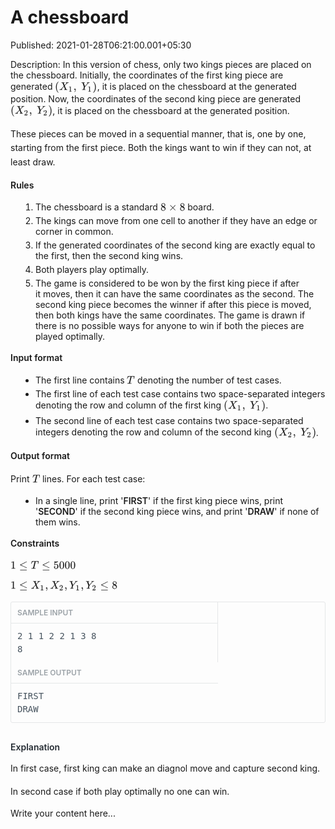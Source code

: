 # A chessboard

Published: 2021-01-28T06:21:00.001+05:30

Description: 
      In this version of chess, only two kings pieces&nbsp;are placed on the
      chessboard. Initially, the coordinates of the first king piece&nbsp;are generated<span
      class="Apple-converted-space">&nbsp;</span><span
      class="mathjax-latex"><span class="MathJax_Preview" style="color:
      inherit;"></span><span class="MathJax_SVG" data-mathml="&lt;math
      xmlns=&quot;http://www.w3.org/1998/Math/MathML&quot;&gt;&lt;mo
      stretchy=&quot;false&quot;&gt;(&lt;/mo&gt;&lt;msub&gt;&lt;mi&gt;X&lt;/mi&gt;&lt;mn&gt;1&lt;/mn&gt;&lt;/msub&gt;&lt;mo&gt;,&lt;/mo&gt;&lt;mtext&gt;&amp;#xA0;&lt;/mtext&gt;&lt;msub&gt;&lt;mi&gt;Y&lt;/mi&gt;&lt;mn&gt;1&lt;/mn&gt;&lt;/msub&gt;&lt;mo
      stretchy=&quot;false&quot;&gt;)&lt;/mo&gt;&lt;/math&gt;"
      id="MathJax-Element-1-Frame" role="presentation" style="border: 0px; direction: ltr; display:
      inline-block; float: none; font-size: 14px; line-height: normal; margin: 0px; max-height:
      none; max-width: none; min-height: 0px; min-width: 0px; overflow-wrap: normal; padding: 0px;
      position: relative; white-space: nowrap; word-spacing: normal;" tabindex="0"><svg
      aria-hidden="true" focusable="false" height="2.809ex" role="img" style="vertical-align:
      -0.805ex;" viewbox="0 -863.1 3792 1209.6" width="8.807ex"
      xmlns:xlink="http://www.w3.org/1999/xlink"><defs><path d="M94 250Q94 319 104
      381T127 488T164 576T202 643T244 695T277 729T302 750H315H319Q333 750 333 741Q333 738 316
      720T275 667T226 581T184 443T167 250T184 58T225 -81T274 -167T316 -220T333 -241Q333 -250 318
      -250H315H302L274 -226Q180 -141 137 -14T94 250Z" id="E1-MJMAIN-28"
      stroke-width="1"></path><path d="M42 0H40Q26 0 26 11Q26 15 29 27Q33 41 36 43T55
      46Q141 49 190 98Q200 108 306 224T411 342Q302 620 297 625Q288 636 234 637H206Q200 643 200
      645T202 664Q206 677 212 683H226Q260 681 347 681Q380 681 408 681T453 682T473 682Q490 682 490
      671Q490 670 488 658Q484 643 481 640T465 637Q434 634 411 620L488 426L541 485Q646 598 646
      610Q646 628 622 635Q617 635 609 637Q594 637 594 648Q594 650 596 664Q600 677 606 683H618Q619
      683 643 683T697 681T738 680Q828 680 837 683H845Q852 676 852 672Q850 647 840 637H824Q790 636
      763 628T722 611T698 593L687 584Q687 585 592 480L505 384Q505 383 536 304T601 142T638 56Q648 47
      699 46Q734 46 734 37Q734 35 732 23Q728 7 725 4T711 1Q708 1 678 1T589 2Q528 2 496 2T461 1Q444 1
      444 10Q444 11 446 25Q448 35 450 39T455 44T464 46T480 47T506 54Q523 62 523 64Q522 64 476
      181L429 299Q241 95 236 84Q232 76 232 72Q232 53 261 47Q262 47 267 47T273 46Q276 46 277 46T280
      45T283 42T284 35Q284 26 282 19Q279 6 276 4T261 1Q258 1 243 1T201 2T142 2Q64 2 42 0Z"
      id="E1-MJMATHI-58" stroke-width="1"></path><path d="M213 578L200 573Q186 568 160
      563T102 556H83V602H102Q149 604 189 617T245 641T273 663Q275 666 285 666Q294 666 302 660V361L303
      61Q310 54 315 52T339 48T401 46H427V0H416Q395 3 257 3Q121 3 100 0H88V46H114Q136 46 152 46T177
      47T193 50T201 52T207 57T213 61V578Z" id="E1-MJMAIN-31"
      stroke-width="1"></path><path d="M78 35T78 60T94 103T137 121Q165 121 187 96T210
      8Q210 -27 201 -60T180 -117T154 -158T130 -185T117 -194Q113 -194 104 -185T95 -172Q95 -168 106
      -156T131 -126T157 -76T173 -3V9L172 8Q170 7 167 6T161 3T152 1T140 0Q113 0 96 17Z"
      id="E1-MJMAIN-2C" stroke-width="1"></path><path d="M66 637Q54 637 49 637T39 638T32
      641T30 647T33 664T42 682Q44 683 56 683Q104 680 165 680Q288 680 306 683H316Q322 677 322 674T320
      656Q316 643 310 637H298Q242 637 242 624Q242 619 292 477T343 333L346 336Q350 340 358 349T379
      373T411 410T454 461Q546 568 561 587T577 618Q577 634 545 637Q528 637 528 647Q528 649 530
      661Q533 676 535 679T549 683Q551 683 578 682T657 680Q684 680 713 681T746 682Q763 682 763
      673Q763 669 760 657T755 643Q753 637 734 637Q662 632 617 587Q608 578 477 424L348 273L322
      169Q295 62 295 57Q295 46 363 46Q379 46 384 45T390 35Q390 33 388 23Q384 6 382 4T366 1Q361 1 324
      1T232 2Q170 2 138 2T102 1Q84 1 84 9Q84 14 87 24Q88 27 89 30T90 35T91 39T93 42T96 44T101 45T107
      45T116 46T129 46Q168 47 180 50T198 63Q201 68 227 171L252 274L129 623Q128 624 127 625T125
      627T122 629T118 631T113 633T105 634T96 635T83 636T66 637Z" id="E1-MJMATHI-59"
      stroke-width="1"></path><path d="M60 749L64 750Q69 750 74 750H86L114 726Q208 641
      251 514T294 250Q294 182 284 119T261 12T224 -76T186 -143T145 -194T113 -227T90 -246Q87 -249 86
      -250H74Q66 -250 63 -250T58 -247T55 -238Q56 -237 66 -225Q221 -64 221 250T66 725Q56 737 55
      738Q55 746 60 749Z" id="E1-MJMAIN-29" stroke-width="1"></path></defs><g
      fill="currentColor" stroke-width="0" stroke="currentColor" transform="matrix(1 0 0 -1 0
      0)"><use x="0" xlink:href="#E1-MJMAIN-28" y="0"></use><g
      transform="translate(389,0)"><use x="0" xlink:href="#E1-MJMATHI-58"
      y="0"></use><use transform="scale(0.707)" x="1171" xlink:href="#E1-MJMAIN-31"
      y="-213"></use></g><use x="1671" xlink:href="#E1-MJMAIN-2C"
      y="0"></use><g transform="translate(2367,0)"><use x="0"
      xlink:href="#E1-MJMATHI-59" y="0"></use><use transform="scale(0.707)" x="822"
      xlink:href="#E1-MJMAIN-31" y="-213"></use></g><use x="3402"
      xlink:href="#E1-MJMAIN-29" y="0"></use></g></svg><span
      class="MJX_Assistive_MathML" role="presentation" style="border: 0px !important; clip:
      rect(1px, 1px, 1px, 1px); display: block !important; height: 1px !important; left: 0px;
      overflow: hidden !important; padding: 1px 0px 0px !important; position: absolute !important;
      top: 0px; transition: none 0s ease 0s; user-select: none; width: 1px !important;"><math
      xmlns="http://www.w3.org/1998/Math/MathML"><mo
      stretchy="false">(</mo><msub><mi>X</mi><mn>1</mn></msub><mo>,</mo><mtext>&nbsp;</mtext><msub><mi>Y</mi><mn>1</mn></msub><mo
      stretchy="false">)</mo></math></span></span>, it is placed on the
      chessboard at the generated position. Now, the coordinates of the second king
      piece&nbsp;are generated<span
      class="Apple-converted-space">&nbsp;</span><span
      class="mathjax-latex"><span class="MathJax_Preview" style="color:
      inherit;"></span><span class="MathJax_SVG" data-mathml="&lt;math
      xmlns=&quot;http://www.w3.org/1998/Math/MathML&quot;&gt;&lt;mo
      stretchy=&quot;false&quot;&gt;(&lt;/mo&gt;&lt;msub&gt;&lt;mi&gt;X&lt;/mi&gt;&lt;mn&gt;2&lt;/mn&gt;&lt;/msub&gt;&lt;mo&gt;,&lt;/mo&gt;&lt;mtext&gt;&amp;#xA0;&lt;/mtext&gt;&lt;msub&gt;&lt;mi&gt;Y&lt;/mi&gt;&lt;mn&gt;2&lt;/mn&gt;&lt;/msub&gt;&lt;mo
      stretchy=&quot;false&quot;&gt;)&lt;/mo&gt;&lt;/math&gt;"
      id="MathJax-Element-2-Frame" role="presentation" style="border: 0px; direction: ltr; display:
      inline-block; float: none; font-size: 14px; line-height: normal; margin: 0px; max-height:
      none; max-width: none; min-height: 0px; min-width: 0px; overflow-wrap: normal; padding: 0px;
      position: relative; white-space: nowrap; word-spacing: normal;" tabindex="0"><svg
      aria-hidden="true" focusable="false" height="2.809ex" role="img" style="vertical-align:
      -0.805ex;" viewbox="0 -863.1 3792 1209.6" width="8.807ex"
      xmlns:xlink="http://www.w3.org/1999/xlink"><defs><path d="M94 250Q94 319 104
      381T127 488T164 576T202 643T244 695T277 729T302 750H315H319Q333 750 333 741Q333 738 316
      720T275 667T226 581T184 443T167 250T184 58T225 -81T274 -167T316 -220T333 -241Q333 -250 318
      -250H315H302L274 -226Q180 -141 137 -14T94 250Z" id="E2-MJMAIN-28"
      stroke-width="1"></path><path d="M42 0H40Q26 0 26 11Q26 15 29 27Q33 41 36 43T55
      46Q141 49 190 98Q200 108 306 224T411 342Q302 620 297 625Q288 636 234 637H206Q200 643 200
      645T202 664Q206 677 212 683H226Q260 681 347 681Q380 681 408 681T453 682T473 682Q490 682 490
      671Q490 670 488 658Q484 643 481 640T465 637Q434 634 411 620L488 426L541 485Q646 598 646
      610Q646 628 622 635Q617 635 609 637Q594 637 594 648Q594 650 596 664Q600 677 606 683H618Q619
      683 643 683T697 681T738 680Q828 680 837 683H845Q852 676 852 672Q850 647 840 637H824Q790 636
      763 628T722 611T698 593L687 584Q687 585 592 480L505 384Q505 383 536 304T601 142T638 56Q648 47
      699 46Q734 46 734 37Q734 35 732 23Q728 7 725 4T711 1Q708 1 678 1T589 2Q528 2 496 2T461 1Q444 1
      444 10Q444 11 446 25Q448 35 450 39T455 44T464 46T480 47T506 54Q523 62 523 64Q522 64 476
      181L429 299Q241 95 236 84Q232 76 232 72Q232 53 261 47Q262 47 267 47T273 46Q276 46 277 46T280
      45T283 42T284 35Q284 26 282 19Q279 6 276 4T261 1Q258 1 243 1T201 2T142 2Q64 2 42 0Z"
      id="E2-MJMATHI-58" stroke-width="1"></path><path d="M109 429Q82 429 66 447T50
      491Q50 562 103 614T235 666Q326 666 387 610T449 465Q449 422 429 383T381 315T301 241Q265 210 201
      149L142 93L218 92Q375 92 385 97Q392 99 409 186V189H449V186Q448 183 436 95T421 3V0H50V19V31Q50
      38 56 46T86 81Q115 113 136 137Q145 147 170 174T204 211T233 244T261 278T284 308T305 340T320
      369T333 401T340 431T343 464Q343 527 309 573T212 619Q179 619 154 602T119 569T109 550Q109 549
      114 549Q132 549 151 535T170 489Q170 464 154 447T109 429Z" id="E2-MJMAIN-32"
      stroke-width="1"></path><path d="M78 35T78 60T94 103T137 121Q165 121 187 96T210
      8Q210 -27 201 -60T180 -117T154 -158T130 -185T117 -194Q113 -194 104 -185T95 -172Q95 -168 106
      -156T131 -126T157 -76T173 -3V9L172 8Q170 7 167 6T161 3T152 1T140 0Q113 0 96 17Z"
      id="E2-MJMAIN-2C" stroke-width="1"></path><path d="M66 637Q54 637 49 637T39 638T32
      641T30 647T33 664T42 682Q44 683 56 683Q104 680 165 680Q288 680 306 683H316Q322 677 322 674T320
      656Q316 643 310 637H298Q242 637 242 624Q242 619 292 477T343 333L346 336Q350 340 358 349T379
      373T411 410T454 461Q546 568 561 587T577 618Q577 634 545 637Q528 637 528 647Q528 649 530
      661Q533 676 535 679T549 683Q551 683 578 682T657 680Q684 680 713 681T746 682Q763 682 763
      673Q763 669 760 657T755 643Q753 637 734 637Q662 632 617 587Q608 578 477 424L348 273L322
      169Q295 62 295 57Q295 46 363 46Q379 46 384 45T390 35Q390 33 388 23Q384 6 382 4T366 1Q361 1 324
      1T232 2Q170 2 138 2T102 1Q84 1 84 9Q84 14 87 24Q88 27 89 30T90 35T91 39T93 42T96 44T101 45T107
      45T116 46T129 46Q168 47 180 50T198 63Q201 68 227 171L252 274L129 623Q128 624 127 625T125
      627T122 629T118 631T113 633T105 634T96 635T83 636T66 637Z" id="E2-MJMATHI-59"
      stroke-width="1"></path><path d="M60 749L64 750Q69 750 74 750H86L114 726Q208 641
      251 514T294 250Q294 182 284 119T261 12T224 -76T186 -143T145 -194T113 -227T90 -246Q87 -249 86
      -250H74Q66 -250 63 -250T58 -247T55 -238Q56 -237 66 -225Q221 -64 221 250T66 725Q56 737 55
      738Q55 746 60 749Z" id="E2-MJMAIN-29" stroke-width="1"></path></defs><g
      fill="currentColor" stroke-width="0" stroke="currentColor" transform="matrix(1 0 0 -1 0
      0)"><use x="0" xlink:href="#E2-MJMAIN-28" y="0"></use><g
      transform="translate(389,0)"><use x="0" xlink:href="#E2-MJMATHI-58"
      y="0"></use><use transform="scale(0.707)" x="1171" xlink:href="#E2-MJMAIN-32"
      y="-213"></use></g><use x="1671" xlink:href="#E2-MJMAIN-2C"
      y="0"></use><g transform="translate(2367,0)"><use x="0"
      xlink:href="#E2-MJMATHI-59" y="0"></use><use transform="scale(0.707)" x="822"
      xlink:href="#E2-MJMAIN-32" y="-213"></use></g><use x="3402"
      xlink:href="#E2-MJMAIN-29" y="0"></use></g></svg><span
      class="MJX_Assistive_MathML" role="presentation" style="border: 0px !important; clip:
      rect(1px, 1px, 1px, 1px); display: block !important; height: 1px !important; left: 0px;
      overflow: hidden !important; padding: 1px 0px 0px !important; position: absolute !important;
      top: 0px; transition: none 0s ease 0s; user-select: none; width: 1px !important;"><math
      xmlns="http://www.w3.org/1998/Math/MathML"><mo
      stretchy="false">(</mo><msub><mi>X</mi><mn>2</mn></msub><mo>,</mo><mtext>&nbsp;</mtext><msub><mi>Y</mi><mn>2</mn></msub><mo
      stretchy="false">)</mo></math></span></span>, it is placed on the
      chessboard at the generated position.<p></p><p style="line-height: 1.6; margin:
      15px 0px;">These pieces can be&nbsp;moved in a sequential manner, that is, one by one,
      starting from the first piece. Both the kings want to win if they can not, at least
      draw.</p><p style="line-height: 1.6; margin: 15px 0px;"><span
      style="font-weight: 600;">Rules</span></p><ol style="padding-left:
      40px;"><li style="margin-bottom: 5px;">The chessboard is a standard<span
      class="Apple-converted-space">&nbsp;</span><span
      class="mathjax-latex"><span class="MathJax_Preview" style="color:
      inherit;"></span><span class="MathJax_SVG" data-mathml="&lt;math
      xmlns=&quot;http://www.w3.org/1998/Math/MathML&quot;&gt;&lt;mn&gt;8&lt;/mn&gt;&lt;mo&gt;&amp;#x00D7;&lt;/mo&gt;&lt;mn&gt;8&lt;/mn&gt;&lt;/math&gt;"
      id="MathJax-Element-3-Frame" role="presentation" style="border: 0px; direction: ltr; display:
      inline-block; float: none; font-size: 14px; line-height: normal; margin: 0px; max-height:
      none; max-width: none; min-height: 0px; min-width: 0px; overflow-wrap: normal; padding: 0px;
      position: relative; white-space: nowrap; word-spacing: normal;" tabindex="0"><svg
      aria-hidden="true" focusable="false" height="2.009ex" role="img" style="vertical-align:
      -0.271ex;" viewbox="0 -748.3 2223.9 865.1" width="5.165ex"
      xmlns:xlink="http://www.w3.org/1999/xlink"><defs><path d="M70 417T70 494T124
      618T248 666Q319 666 374 624T429 515Q429 485 418 459T392 417T361 389T335 371T324 363L338
      354Q352 344 366 334T382 323Q457 264 457 174Q457 95 399 37T249 -22Q159 -22 101 29T43 155Q43 263
      172 335L154 348Q133 361 127 368Q70 417 70 494ZM286 386L292 390Q298 394 301 396T311 403T323
      413T334 425T345 438T355 454T364 471T369 491T371 513Q371 556 342 586T275 624Q268 625 242
      625Q201 625 165 599T128 534Q128 511 141 492T167 463T217 431Q224 426 228 424L286 386ZM250
      21Q308 21 350 55T392 137Q392 154 387 169T375 194T353 216T330 234T301 253T274 270Q260 279 244
      289T218 306L210 311Q204 311 181 294T133 239T107 157Q107 98 150 60T250 21Z" id="E3-MJMAIN-38"
      stroke-width="1"></path><path d="M630 29Q630 9 609 9Q604 9 587 25T493 118L389
      222L284 117Q178 13 175 11Q171 9 168 9Q160 9 154 15T147 29Q147 36 161 51T255 146L359 250L255
      354Q174 435 161 449T147 471Q147 480 153 485T168 490Q173 490 175 489Q178 487 284 383L389
      278L493 382Q570 459 587 475T609 491Q630 491 630 471Q630 464 620 453T522 355L418 250L522
      145Q606 61 618 48T630 29Z" id="E3-MJMAIN-D7"
      stroke-width="1"></path></defs><g fill="currentColor" stroke-width="0"
      stroke="currentColor" transform="matrix(1 0 0 -1 0 0)"><use x="0"
      xlink:href="#E3-MJMAIN-38" y="0"></use><use x="722" xlink:href="#E3-MJMAIN-D7"
      y="0"></use><use x="1723" xlink:href="#E3-MJMAIN-38"
      y="0"></use></g></svg><span class="MJX_Assistive_MathML"
      role="presentation" style="border: 0px !important; clip: rect(1px, 1px, 1px, 1px); display:
      block !important; height: 1px !important; left: 0px; overflow: hidden !important; padding: 1px
      0px 0px !important; position: absolute !important; top: 0px; transition: none 0s ease 0s;
      user-select: none; width: 1px !important;"><math
      xmlns="http://www.w3.org/1998/Math/MathML"><mn>8</mn><mo>×</mo><mn>8</mn></math></span></span><span
      class="Apple-converted-space">&nbsp;</span>board.</span></li><li
      style="margin-bottom: 5px;">The kings can move from one cell to another if they have an
      edge or corner in common.</li><li style="margin-bottom: 5px;">If the generated
      coordinates of the second king are exactly equal to the first, then the second king
      wins.</li><li style="margin-bottom: 5px;">Both players play
      optimally.</li><li style="margin-bottom: 5px;">The game is considered to be won by
      the first king piece if after it&nbsp;moves, then it can have the same coordinates as the
      second.&nbsp;The second king piece becomes the winner if after this piece is moved, then
      both kings have the same coordinates. The game is drawn if there is no possible ways for
      anyone to win if both the pieces are played optimally.</li></ol><p
      style="line-height: 1.6; margin: 15px 0px;"><span style="font-weight: 600;">Input
      format</span></p><ul style="padding-left: 40px;"><li
      style="margin-bottom: 5px;">The first line contains<span
      class="Apple-converted-space">&nbsp;</span><span
      class="mathjax-latex"><span class="MathJax_Preview" style="color:
      inherit;"></span><span class="MathJax_SVG" data-mathml="&lt;math
      xmlns=&quot;http://www.w3.org/1998/Math/MathML&quot;&gt;&lt;mi&gt;T&lt;/mi&gt;&lt;/math&gt;"
      id="MathJax-Element-4-Frame" role="presentation" style="border: 0px; direction: ltr; display:
      inline-block; float: none; font-size: 14px; line-height: normal; margin: 0px; max-height:
      none; max-width: none; min-height: 0px; min-width: 0px; overflow-wrap: normal; padding: 0px;
      position: relative; white-space: nowrap; word-spacing: normal;" tabindex="0"><svg
      aria-hidden="true" focusable="false" height="2.009ex" role="img" style="vertical-align:
      -0.271ex;" viewbox="0 -748.3 704.5 865.1" width="1.636ex"
      xmlns:xlink="http://www.w3.org/1999/xlink"><defs><path d="M40 437Q21 437 21 445Q21
      450 37 501T71 602L88 651Q93 669 101 677H569H659Q691 677 697 676T704 667Q704 661 687 553T668
      444Q668 437 649 437Q640 437 637 437T631 442L629 445Q629 451 635 490T641 551Q641 586 628
      604T573 629Q568 630 515 631Q469 631 457 630T439 622Q438 621 368 343T298 60Q298 48 386 46Q418
      46 427 45T436 36Q436 31 433 22Q429 4 424 1L422 0Q419 0 415 0Q410 0 363 1T228 2Q99 2 64 0H49Q43
      6 43 9T45 27Q49 40 55 46H83H94Q174 46 189 55Q190 56 191 56Q196 59 201 76T241 233Q258 301 269
      344Q339 619 339 625Q339 630 310 630H279Q212 630 191 624Q146 614 121 583T67 467Q60 445 57
      441T43 437H40Z" id="E4-MJMATHI-54" stroke-width="1"></path></defs><g
      fill="currentColor" stroke-width="0" stroke="currentColor" transform="matrix(1 0 0 -1 0
      0)"><use x="0" xlink:href="#E4-MJMATHI-54"
      y="0"></use></g></svg><span class="MJX_Assistive_MathML"
      role="presentation" style="border: 0px !important; clip: rect(1px, 1px, 1px, 1px); display:
      block !important; height: 1px !important; left: 0px; overflow: hidden !important; padding: 1px
      0px 0px !important; position: absolute !important; top: 0px; transition: none 0s ease 0s;
      user-select: none; width: 1px !important;"><math
      xmlns="http://www.w3.org/1998/Math/MathML"><mi>T</mi></math></span></span><span
      class="Apple-converted-space">&nbsp;</span>denoting the number of test
      cases.</span></li><li style="margin-bottom: 5px;">The first line of each
      test case contains two space-separated integers denoting the row and column of the first
      king<span class="Apple-converted-space">&nbsp;</span><span
      class="mathjax-latex"><span class="MathJax_Preview" style="color:
      inherit;"></span><span class="MathJax_SVG" data-mathml="&lt;math
      xmlns=&quot;http://www.w3.org/1998/Math/MathML&quot;&gt;&lt;mo
      stretchy=&quot;false&quot;&gt;(&lt;/mo&gt;&lt;msub&gt;&lt;mi&gt;X&lt;/mi&gt;&lt;mn&gt;1&lt;/mn&gt;&lt;/msub&gt;&lt;mo&gt;,&lt;/mo&gt;&lt;mtext&gt;&amp;#xA0;&lt;/mtext&gt;&lt;msub&gt;&lt;mi&gt;Y&lt;/mi&gt;&lt;mn&gt;1&lt;/mn&gt;&lt;/msub&gt;&lt;mo
      stretchy=&quot;false&quot;&gt;)&lt;/mo&gt;&lt;/math&gt;"
      id="MathJax-Element-5-Frame" role="presentation" style="border: 0px; direction: ltr; display:
      inline-block; float: none; font-size: 14px; line-height: normal; margin: 0px; max-height:
      none; max-width: none; min-height: 0px; min-width: 0px; overflow-wrap: normal; padding: 0px;
      position: relative; white-space: nowrap; word-spacing: normal;" tabindex="0"><svg
      aria-hidden="true" focusable="false" height="2.809ex" role="img" style="vertical-align:
      -0.805ex;" viewbox="0 -863.1 3792 1209.6" width="8.807ex"
      xmlns:xlink="http://www.w3.org/1999/xlink"><defs><path d="M94 250Q94 319 104
      381T127 488T164 576T202 643T244 695T277 729T302 750H315H319Q333 750 333 741Q333 738 316
      720T275 667T226 581T184 443T167 250T184 58T225 -81T274 -167T316 -220T333 -241Q333 -250 318
      -250H315H302L274 -226Q180 -141 137 -14T94 250Z" id="E5-MJMAIN-28"
      stroke-width="1"></path><path d="M42 0H40Q26 0 26 11Q26 15 29 27Q33 41 36 43T55
      46Q141 49 190 98Q200 108 306 224T411 342Q302 620 297 625Q288 636 234 637H206Q200 643 200
      645T202 664Q206 677 212 683H226Q260 681 347 681Q380 681 408 681T453 682T473 682Q490 682 490
      671Q490 670 488 658Q484 643 481 640T465 637Q434 634 411 620L488 426L541 485Q646 598 646
      610Q646 628 622 635Q617 635 609 637Q594 637 594 648Q594 650 596 664Q600 677 606 683H618Q619
      683 643 683T697 681T738 680Q828 680 837 683H845Q852 676 852 672Q850 647 840 637H824Q790 636
      763 628T722 611T698 593L687 584Q687 585 592 480L505 384Q505 383 536 304T601 142T638 56Q648 47
      699 46Q734 46 734 37Q734 35 732 23Q728 7 725 4T711 1Q708 1 678 1T589 2Q528 2 496 2T461 1Q444 1
      444 10Q444 11 446 25Q448 35 450 39T455 44T464 46T480 47T506 54Q523 62 523 64Q522 64 476
      181L429 299Q241 95 236 84Q232 76 232 72Q232 53 261 47Q262 47 267 47T273 46Q276 46 277 46T280
      45T283 42T284 35Q284 26 282 19Q279 6 276 4T261 1Q258 1 243 1T201 2T142 2Q64 2 42 0Z"
      id="E5-MJMATHI-58" stroke-width="1"></path><path d="M213 578L200 573Q186 568 160
      563T102 556H83V602H102Q149 604 189 617T245 641T273 663Q275 666 285 666Q294 666 302 660V361L303
      61Q310 54 315 52T339 48T401 46H427V0H416Q395 3 257 3Q121 3 100 0H88V46H114Q136 46 152 46T177
      47T193 50T201 52T207 57T213 61V578Z" id="E5-MJMAIN-31"
      stroke-width="1"></path><path d="M78 35T78 60T94 103T137 121Q165 121 187 96T210
      8Q210 -27 201 -60T180 -117T154 -158T130 -185T117 -194Q113 -194 104 -185T95 -172Q95 -168 106
      -156T131 -126T157 -76T173 -3V9L172 8Q170 7 167 6T161 3T152 1T140 0Q113 0 96 17Z"
      id="E5-MJMAIN-2C" stroke-width="1"></path><path d="M66 637Q54 637 49 637T39 638T32
      641T30 647T33 664T42 682Q44 683 56 683Q104 680 165 680Q288 680 306 683H316Q322 677 322 674T320
      656Q316 643 310 637H298Q242 637 242 624Q242 619 292 477T343 333L346 336Q350 340 358 349T379
      373T411 410T454 461Q546 568 561 587T577 618Q577 634 545 637Q528 637 528 647Q528 649 530
      661Q533 676 535 679T549 683Q551 683 578 682T657 680Q684 680 713 681T746 682Q763 682 763
      673Q763 669 760 657T755 643Q753 637 734 637Q662 632 617 587Q608 578 477 424L348 273L322
      169Q295 62 295 57Q295 46 363 46Q379 46 384 45T390 35Q390 33 388 23Q384 6 382 4T366 1Q361 1 324
      1T232 2Q170 2 138 2T102 1Q84 1 84 9Q84 14 87 24Q88 27 89 30T90 35T91 39T93 42T96 44T101 45T107
      45T116 46T129 46Q168 47 180 50T198 63Q201 68 227 171L252 274L129 623Q128 624 127 625T125
      627T122 629T118 631T113 633T105 634T96 635T83 636T66 637Z" id="E5-MJMATHI-59"
      stroke-width="1"></path><path d="M60 749L64 750Q69 750 74 750H86L114 726Q208 641
      251 514T294 250Q294 182 284 119T261 12T224 -76T186 -143T145 -194T113 -227T90 -246Q87 -249 86
      -250H74Q66 -250 63 -250T58 -247T55 -238Q56 -237 66 -225Q221 -64 221 250T66 725Q56 737 55
      738Q55 746 60 749Z" id="E5-MJMAIN-29" stroke-width="1"></path></defs><g
      fill="currentColor" stroke-width="0" stroke="currentColor" transform="matrix(1 0 0 -1 0
      0)"><use x="0" xlink:href="#E5-MJMAIN-28" y="0"></use><g
      transform="translate(389,0)"><use x="0" xlink:href="#E5-MJMATHI-58"
      y="0"></use><use transform="scale(0.707)" x="1171" xlink:href="#E5-MJMAIN-31"
      y="-213"></use></g><use x="1671" xlink:href="#E5-MJMAIN-2C"
      y="0"></use><g transform="translate(2367,0)"><use x="0"
      xlink:href="#E5-MJMATHI-59" y="0"></use><use transform="scale(0.707)" x="822"
      xlink:href="#E5-MJMAIN-31" y="-213"></use></g><use x="3402"
      xlink:href="#E5-MJMAIN-29" y="0"></use></g></svg><span
      class="MJX_Assistive_MathML" role="presentation" style="border: 0px !important; clip:
      rect(1px, 1px, 1px, 1px); display: block !important; height: 1px !important; left: 0px;
      overflow: hidden !important; padding: 1px 0px 0px !important; position: absolute !important;
      top: 0px; transition: none 0s ease 0s; user-select: none; width: 1px !important;"><math
      xmlns="http://www.w3.org/1998/Math/MathML"><mo
      stretchy="false">(</mo><msub><mi>X</mi><mn>1</mn></msub><mo>,</mo><mtext>&nbsp;</mtext><msub><mi>Y</mi><mn>1</mn></msub><mo
      stretchy="false">)</mo></math></span></span>.</span></li><li
      style="margin-bottom: 5px;">The second line of each test case contains two space-separated
      integers denoting the row and column of the second&nbsp;king<span
      class="Apple-converted-space">&nbsp;</span><span
      class="mathjax-latex"><span class="MathJax_Preview" style="color:
      inherit;"></span><span class="MathJax_SVG" data-mathml="&lt;math
      xmlns=&quot;http://www.w3.org/1998/Math/MathML&quot;&gt;&lt;mo
      stretchy=&quot;false&quot;&gt;(&lt;/mo&gt;&lt;msub&gt;&lt;mi&gt;X&lt;/mi&gt;&lt;mn&gt;2&lt;/mn&gt;&lt;/msub&gt;&lt;mo&gt;,&lt;/mo&gt;&lt;mtext&gt;&amp;#xA0;&lt;/mtext&gt;&lt;msub&gt;&lt;mi&gt;Y&lt;/mi&gt;&lt;mn&gt;2&lt;/mn&gt;&lt;/msub&gt;&lt;mo
      stretchy=&quot;false&quot;&gt;)&lt;/mo&gt;&lt;/math&gt;"
      id="MathJax-Element-6-Frame" role="presentation" style="border: 0px; direction: ltr; display:
      inline-block; float: none; font-size: 14px; line-height: normal; margin: 0px; max-height:
      none; max-width: none; min-height: 0px; min-width: 0px; overflow-wrap: normal; padding: 0px;
      position: relative; white-space: nowrap; word-spacing: normal;" tabindex="0"><svg
      aria-hidden="true" focusable="false" height="2.809ex" role="img" style="vertical-align:
      -0.805ex;" viewbox="0 -863.1 3792 1209.6" width="8.807ex"
      xmlns:xlink="http://www.w3.org/1999/xlink"><defs><path d="M94 250Q94 319 104
      381T127 488T164 576T202 643T244 695T277 729T302 750H315H319Q333 750 333 741Q333 738 316
      720T275 667T226 581T184 443T167 250T184 58T225 -81T274 -167T316 -220T333 -241Q333 -250 318
      -250H315H302L274 -226Q180 -141 137 -14T94 250Z" id="E6-MJMAIN-28"
      stroke-width="1"></path><path d="M42 0H40Q26 0 26 11Q26 15 29 27Q33 41 36 43T55
      46Q141 49 190 98Q200 108 306 224T411 342Q302 620 297 625Q288 636 234 637H206Q200 643 200
      645T202 664Q206 677 212 683H226Q260 681 347 681Q380 681 408 681T453 682T473 682Q490 682 490
      671Q490 670 488 658Q484 643 481 640T465 637Q434 634 411 620L488 426L541 485Q646 598 646
      610Q646 628 622 635Q617 635 609 637Q594 637 594 648Q594 650 596 664Q600 677 606 683H618Q619
      683 643 683T697 681T738 680Q828 680 837 683H845Q852 676 852 672Q850 647 840 637H824Q790 636
      763 628T722 611T698 593L687 584Q687 585 592 480L505 384Q505 383 536 304T601 142T638 56Q648 47
      699 46Q734 46 734 37Q734 35 732 23Q728 7 725 4T711 1Q708 1 678 1T589 2Q528 2 496 2T461 1Q444 1
      444 10Q444 11 446 25Q448 35 450 39T455 44T464 46T480 47T506 54Q523 62 523 64Q522 64 476
      181L429 299Q241 95 236 84Q232 76 232 72Q232 53 261 47Q262 47 267 47T273 46Q276 46 277 46T280
      45T283 42T284 35Q284 26 282 19Q279 6 276 4T261 1Q258 1 243 1T201 2T142 2Q64 2 42 0Z"
      id="E6-MJMATHI-58" stroke-width="1"></path><path d="M109 429Q82 429 66 447T50
      491Q50 562 103 614T235 666Q326 666 387 610T449 465Q449 422 429 383T381 315T301 241Q265 210 201
      149L142 93L218 92Q375 92 385 97Q392 99 409 186V189H449V186Q448 183 436 95T421 3V0H50V19V31Q50
      38 56 46T86 81Q115 113 136 137Q145 147 170 174T204 211T233 244T261 278T284 308T305 340T320
      369T333 401T340 431T343 464Q343 527 309 573T212 619Q179 619 154 602T119 569T109 550Q109 549
      114 549Q132 549 151 535T170 489Q170 464 154 447T109 429Z" id="E6-MJMAIN-32"
      stroke-width="1"></path><path d="M78 35T78 60T94 103T137 121Q165 121 187 96T210
      8Q210 -27 201 -60T180 -117T154 -158T130 -185T117 -194Q113 -194 104 -185T95 -172Q95 -168 106
      -156T131 -126T157 -76T173 -3V9L172 8Q170 7 167 6T161 3T152 1T140 0Q113 0 96 17Z"
      id="E6-MJMAIN-2C" stroke-width="1"></path><path d="M66 637Q54 637 49 637T39 638T32
      641T30 647T33 664T42 682Q44 683 56 683Q104 680 165 680Q288 680 306 683H316Q322 677 322 674T320
      656Q316 643 310 637H298Q242 637 242 624Q242 619 292 477T343 333L346 336Q350 340 358 349T379
      373T411 410T454 461Q546 568 561 587T577 618Q577 634 545 637Q528 637 528 647Q528 649 530
      661Q533 676 535 679T549 683Q551 683 578 682T657 680Q684 680 713 681T746 682Q763 682 763
      673Q763 669 760 657T755 643Q753 637 734 637Q662 632 617 587Q608 578 477 424L348 273L322
      169Q295 62 295 57Q295 46 363 46Q379 46 384 45T390 35Q390 33 388 23Q384 6 382 4T366 1Q361 1 324
      1T232 2Q170 2 138 2T102 1Q84 1 84 9Q84 14 87 24Q88 27 89 30T90 35T91 39T93 42T96 44T101 45T107
      45T116 46T129 46Q168 47 180 50T198 63Q201 68 227 171L252 274L129 623Q128 624 127 625T125
      627T122 629T118 631T113 633T105 634T96 635T83 636T66 637Z" id="E6-MJMATHI-59"
      stroke-width="1"></path><path d="M60 749L64 750Q69 750 74 750H86L114 726Q208 641
      251 514T294 250Q294 182 284 119T261 12T224 -76T186 -143T145 -194T113 -227T90 -246Q87 -249 86
      -250H74Q66 -250 63 -250T58 -247T55 -238Q56 -237 66 -225Q221 -64 221 250T66 725Q56 737 55
      738Q55 746 60 749Z" id="E6-MJMAIN-29" stroke-width="1"></path></defs><g
      fill="currentColor" stroke-width="0" stroke="currentColor" transform="matrix(1 0 0 -1 0
      0)"><use x="0" xlink:href="#E6-MJMAIN-28" y="0"></use><g
      transform="translate(389,0)"><use x="0" xlink:href="#E6-MJMATHI-58"
      y="0"></use><use transform="scale(0.707)" x="1171" xlink:href="#E6-MJMAIN-32"
      y="-213"></use></g><use x="1671" xlink:href="#E6-MJMAIN-2C"
      y="0"></use><g transform="translate(2367,0)"><use x="0"
      xlink:href="#E6-MJMATHI-59" y="0"></use><use transform="scale(0.707)" x="822"
      xlink:href="#E6-MJMAIN-32" y="-213"></use></g><use x="3402"
      xlink:href="#E6-MJMAIN-29" y="0"></use></g></svg><span
      class="MJX_Assistive_MathML" role="presentation" style="border: 0px !important; clip:
      rect(1px, 1px, 1px, 1px); display: block !important; height: 1px !important; left: 0px;
      overflow: hidden !important; padding: 1px 0px 0px !important; position: absolute !important;
      top: 0px; transition: none 0s ease 0s; user-select: none; width: 1px !important;"><math
      xmlns="http://www.w3.org/1998/Math/MathML"><mo
      stretchy="false">(</mo><msub><mi>X</mi><mn>2</mn></msub><mo>,</mo><mtext>&nbsp;</mtext><msub><mi>Y</mi><mn>2</mn></msub><mo
      stretchy="false">)</mo></math></span></span>.</span></li></ul><p
      style="line-height: 1.6; margin: 15px 0px;"><span style="font-weight: 600;">Output
      format</span></p><p style="line-height: 1.6; margin: 15px
      0px;">Print<span class="Apple-converted-space">&nbsp;</span><span
      class="mathjax-latex"><span class="MathJax_Preview" style="color:
      inherit;"></span><span class="MathJax_SVG" data-mathml="&lt;math
      xmlns=&quot;http://www.w3.org/1998/Math/MathML&quot;&gt;&lt;mi&gt;T&lt;/mi&gt;&lt;/math&gt;"
      id="MathJax-Element-7-Frame" role="presentation" style="border: 0px; direction: ltr; display:
      inline-block; float: none; font-size: 14px; line-height: normal; margin: 0px; max-height:
      none; max-width: none; min-height: 0px; min-width: 0px; overflow-wrap: normal; padding: 0px;
      position: relative; white-space: nowrap; word-spacing: normal;" tabindex="0"><svg
      aria-hidden="true" focusable="false" height="2.009ex" role="img" style="vertical-align:
      -0.271ex;" viewbox="0 -748.3 704.5 865.1" width="1.636ex"
      xmlns:xlink="http://www.w3.org/1999/xlink"><defs><path d="M40 437Q21 437 21 445Q21
      450 37 501T71 602L88 651Q93 669 101 677H569H659Q691 677 697 676T704 667Q704 661 687 553T668
      444Q668 437 649 437Q640 437 637 437T631 442L629 445Q629 451 635 490T641 551Q641 586 628
      604T573 629Q568 630 515 631Q469 631 457 630T439 622Q438 621 368 343T298 60Q298 48 386 46Q418
      46 427 45T436 36Q436 31 433 22Q429 4 424 1L422 0Q419 0 415 0Q410 0 363 1T228 2Q99 2 64 0H49Q43
      6 43 9T45 27Q49 40 55 46H83H94Q174 46 189 55Q190 56 191 56Q196 59 201 76T241 233Q258 301 269
      344Q339 619 339 625Q339 630 310 630H279Q212 630 191 624Q146 614 121 583T67 467Q60 445 57
      441T43 437H40Z" id="E7-MJMATHI-54" stroke-width="1"></path></defs><g
      fill="currentColor" stroke-width="0" stroke="currentColor" transform="matrix(1 0 0 -1 0
      0)"><use x="0" xlink:href="#E7-MJMATHI-54"
      y="0"></use></g></svg><span class="MJX_Assistive_MathML"
      role="presentation" style="border: 0px !important; clip: rect(1px, 1px, 1px, 1px); display:
      block !important; height: 1px !important; left: 0px; overflow: hidden !important; padding: 1px
      0px 0px !important; position: absolute !important; top: 0px; transition: none 0s ease 0s;
      user-select: none; width: 1px !important;"><math
      xmlns="http://www.w3.org/1998/Math/MathML"><mi>T</mi></math></span></span><span
      class="Apple-converted-space">&nbsp;</span>lines. For each test
      case:</span></p><ul style="padding-left: 40px;"><li style="margin-bottom:
      5px;">In&nbsp;a single line, print '<span style="font-weight:
      600;">FIRST</span>' if the first king piece wins, print '<span style="font-weight:
      600;">SECOND</span>' if the second king piece wins, and print '<span
      style="font-weight: 600;">DRAW</span>' if none of them
      wins.</li></ul><p style="line-height: 1.6; margin: 15px 0px;"><span
      style="font-weight: 600;">Constraints</span></p><p style="line-height: 1.6;
      margin: 15px 0px;"><span class="mathjax-latex"><span class="MathJax_Preview"
      style="color: inherit;"></span><span class="MathJax_SVG" data-mathml="&lt;math
      xmlns=&quot;http://www.w3.org/1998/Math/MathML&quot;&gt;&lt;mn&gt;1&lt;/mn&gt;&lt;mo&gt;&amp;#x2264;&lt;/mo&gt;&lt;mi&gt;T&lt;/mi&gt;&lt;mo&gt;&amp;#x2264;&lt;/mo&gt;&lt;mn&gt;5000&lt;/mn&gt;&lt;/math&gt;"
      id="MathJax-Element-8-Frame" role="presentation" style="border: 0px; direction: ltr; display:
      inline-block; float: none; font-size: 14px; line-height: normal; margin: 0px; max-height:
      none; max-width: none; min-height: 0px; min-width: 0px; overflow-wrap: normal; padding: 0px;
      position: relative; white-space: nowrap; word-spacing: normal;" tabindex="0"><svg
      aria-hidden="true" focusable="false" height="2.276ex" role="img" style="vertical-align:
      -0.538ex;" viewbox="0 -748.3 5875.1 979.9" width="13.645ex"
      xmlns:xlink="http://www.w3.org/1999/xlink"><defs><path d="M213 578L200 573Q186 568
      160 563T102 556H83V602H102Q149 604 189 617T245 641T273 663Q275 666 285 666Q294 666 302
      660V361L303 61Q310 54 315 52T339 48T401 46H427V0H416Q395 3 257 3Q121 3 100 0H88V46H114Q136 46
      152 46T177 47T193 50T201 52T207 57T213 61V578Z" id="E8-MJMAIN-31"
      stroke-width="1"></path><path d="M674 636Q682 636 688 630T694 615T687 601Q686 600
      417 472L151 346L399 228Q687 92 691 87Q694 81 694 76Q694 58 676 56H670L382 192Q92 329 90 331Q83
      336 83 348Q84 359 96 365Q104 369 382 500T665 634Q669 636 674 636ZM84 -118Q84 -108 99
      -98H678Q694 -104 694 -118Q694 -130 679 -138H98Q84 -131 84 -118Z" id="E8-MJMAIN-2264"
      stroke-width="1"></path><path d="M40 437Q21 437 21 445Q21 450 37 501T71 602L88
      651Q93 669 101 677H569H659Q691 677 697 676T704 667Q704 661 687 553T668 444Q668 437 649 437Q640
      437 637 437T631 442L629 445Q629 451 635 490T641 551Q641 586 628 604T573 629Q568 630 515
      631Q469 631 457 630T439 622Q438 621 368 343T298 60Q298 48 386 46Q418 46 427 45T436 36Q436 31
      433 22Q429 4 424 1L422 0Q419 0 415 0Q410 0 363 1T228 2Q99 2 64 0H49Q43 6 43 9T45 27Q49 40 55
      46H83H94Q174 46 189 55Q190 56 191 56Q196 59 201 76T241 233Q258 301 269 344Q339 619 339 625Q339
      630 310 630H279Q212 630 191 624Q146 614 121 583T67 467Q60 445 57 441T43 437H40Z"
      id="E8-MJMATHI-54" stroke-width="1"></path><path d="M164 157Q164 133 148 117T109
      101H102Q148 22 224 22Q294 22 326 82Q345 115 345 210Q345 313 318 349Q292 382 260 382H254Q176
      382 136 314Q132 307 129 306T114 304Q97 304 95 310Q93 314 93 485V614Q93 664 98 664Q100 666 102
      666Q103 666 123 658T178 642T253 634Q324 634 389 662Q397 666 402 666Q410 666 410 648V635Q328
      538 205 538Q174 538 149 544L139 546V374Q158 388 169 396T205 412T256 420Q337 420 393 355T449
      201Q449 109 385 44T229 -22Q148 -22 99 32T50 154Q50 178 61 192T84 210T107 214Q132 214 148
      197T164 157Z" id="E8-MJMAIN-35" stroke-width="1"></path><path d="M96 585Q152 666
      249 666Q297 666 345 640T423 548Q460 465 460 320Q460 165 417 83Q397 41 362 16T301 -15T250
      -22Q224 -22 198 -16T137 16T82 83Q39 165 39 320Q39 494 96 585ZM321 597Q291 629 250 629Q208 629
      178 597Q153 571 145 525T137 333Q137 175 145 125T181 46Q209 16 250 16Q290 16 318 46Q347 76 354
      130T362 333Q362 478 354 524T321 597Z" id="E8-MJMAIN-30"
      stroke-width="1"></path></defs><g fill="currentColor" stroke-width="0"
      stroke="currentColor" transform="matrix(1 0 0 -1 0 0)"><use x="0"
      xlink:href="#E8-MJMAIN-31" y="0"></use><use x="778" xlink:href="#E8-MJMAIN-2264"
      y="0"></use><use x="1834" xlink:href="#E8-MJMATHI-54" y="0"></use><use
      x="2816" xlink:href="#E8-MJMAIN-2264" y="0"></use><g
      transform="translate(3873,0)"><use xlink:href="#E8-MJMAIN-35"></use><use
      x="500" xlink:href="#E8-MJMAIN-30" y="0"></use><use x="1001"
      xlink:href="#E8-MJMAIN-30" y="0"></use><use x="1501" xlink:href="#E8-MJMAIN-30"
      y="0"></use></g></g></svg><span class="MJX_Assistive_MathML"
      role="presentation" style="border: 0px !important; clip: rect(1px, 1px, 1px, 1px); display:
      block !important; height: 1px !important; left: 0px; overflow: hidden !important; padding: 1px
      0px 0px !important; position: absolute !important; top: 0px; transition: none 0s ease 0s;
      user-select: none; width: 1px !important;"><math
      xmlns="http://www.w3.org/1998/Math/MathML"><mn>1</mn><mo>≤</mo><mi>T</mi><mo>≤</mo><mn>5000</mn></math></span></span></span></p><p
      style="line-height: 1.6; margin: 15px 0px;"><span class="mathjax-latex"><span
      class="MathJax_Preview" style="color: inherit;"></span><span class="MathJax_SVG"
      data-mathml="&lt;math
      xmlns=&quot;http://www.w3.org/1998/Math/MathML&quot;&gt;&lt;mn&gt;1&lt;/mn&gt;&lt;mo&gt;&amp;#x2264;&lt;/mo&gt;&lt;msub&gt;&lt;mi&gt;X&lt;/mi&gt;&lt;mn&gt;1&lt;/mn&gt;&lt;/msub&gt;&lt;mo&gt;,&lt;/mo&gt;&lt;msub&gt;&lt;mi&gt;X&lt;/mi&gt;&lt;mn&gt;2&lt;/mn&gt;&lt;/msub&gt;&lt;mo&gt;,&lt;/mo&gt;&lt;msub&gt;&lt;mi&gt;Y&lt;/mi&gt;&lt;mn&gt;1&lt;/mn&gt;&lt;/msub&gt;&lt;mo&gt;,&lt;/mo&gt;&lt;msub&gt;&lt;mi&gt;Y&lt;/mi&gt;&lt;mn&gt;2&lt;/mn&gt;&lt;/msub&gt;&lt;mo&gt;&amp;#x2264;&lt;/mo&gt;&lt;mn&gt;8&lt;/mn&gt;&lt;/math&gt;"
      id="MathJax-Element-9-Frame" role="presentation" style="border: 0px; direction: ltr; display:
      inline-block; float: none; font-size: 14px; line-height: normal; margin: 0px; max-height:
      none; max-width: none; min-height: 0px; min-width: 0px; overflow-wrap: normal; padding: 0px;
      position: relative; white-space: nowrap; word-spacing: normal;" tabindex="0"><svg
      aria-hidden="true" focusable="false" height="2.409ex" role="img" style="vertical-align:
      -0.671ex;" viewbox="0 -748.3 9640.2 1037.3" width="22.39ex"
      xmlns:xlink="http://www.w3.org/1999/xlink"><defs><path d="M213 578L200 573Q186 568
      160 563T102 556H83V602H102Q149 604 189 617T245 641T273 663Q275 666 285 666Q294 666 302
      660V361L303 61Q310 54 315 52T339 48T401 46H427V0H416Q395 3 257 3Q121 3 100 0H88V46H114Q136 46
      152 46T177 47T193 50T201 52T207 57T213 61V578Z" id="E9-MJMAIN-31"
      stroke-width="1"></path><path d="M674 636Q682 636 688 630T694 615T687 601Q686 600
      417 472L151 346L399 228Q687 92 691 87Q694 81 694 76Q694 58 676 56H670L382 192Q92 329 90 331Q83
      336 83 348Q84 359 96 365Q104 369 382 500T665 634Q669 636 674 636ZM84 -118Q84 -108 99
      -98H678Q694 -104 694 -118Q694 -130 679 -138H98Q84 -131 84 -118Z" id="E9-MJMAIN-2264"
      stroke-width="1"></path><path d="M42 0H40Q26 0 26 11Q26 15 29 27Q33 41 36 43T55
      46Q141 49 190 98Q200 108 306 224T411 342Q302 620 297 625Q288 636 234 637H206Q200 643 200
      645T202 664Q206 677 212 683H226Q260 681 347 681Q380 681 408 681T453 682T473 682Q490 682 490
      671Q490 670 488 658Q484 643 481 640T465 637Q434 634 411 620L488 426L541 485Q646 598 646
      610Q646 628 622 635Q617 635 609 637Q594 637 594 648Q594 650 596 664Q600 677 606 683H618Q619
      683 643 683T697 681T738 680Q828 680 837 683H845Q852 676 852 672Q850 647 840 637H824Q790 636
      763 628T722 611T698 593L687 584Q687 585 592 480L505 384Q505 383 536 304T601 142T638 56Q648 47
      699 46Q734 46 734 37Q734 35 732 23Q728 7 725 4T711 1Q708 1 678 1T589 2Q528 2 496 2T461 1Q444 1
      444 10Q444 11 446 25Q448 35 450 39T455 44T464 46T480 47T506 54Q523 62 523 64Q522 64 476
      181L429 299Q241 95 236 84Q232 76 232 72Q232 53 261 47Q262 47 267 47T273 46Q276 46 277 46T280
      45T283 42T284 35Q284 26 282 19Q279 6 276 4T261 1Q258 1 243 1T201 2T142 2Q64 2 42 0Z"
      id="E9-MJMATHI-58" stroke-width="1"></path><path d="M78 35T78 60T94 103T137
      121Q165 121 187 96T210 8Q210 -27 201 -60T180 -117T154 -158T130 -185T117 -194Q113 -194 104
      -185T95 -172Q95 -168 106 -156T131 -126T157 -76T173 -3V9L172 8Q170 7 167 6T161 3T152 1T140
      0Q113 0 96 17Z" id="E9-MJMAIN-2C" stroke-width="1"></path><path d="M109 429Q82 429
      66 447T50 491Q50 562 103 614T235 666Q326 666 387 610T449 465Q449 422 429 383T381 315T301
      241Q265 210 201 149L142 93L218 92Q375 92 385 97Q392 99 409 186V189H449V186Q448 183 436 95T421
      3V0H50V19V31Q50 38 56 46T86 81Q115 113 136 137Q145 147 170 174T204 211T233 244T261 278T284
      308T305 340T320 369T333 401T340 431T343 464Q343 527 309 573T212 619Q179 619 154 602T119
      569T109 550Q109 549 114 549Q132 549 151 535T170 489Q170 464 154 447T109 429Z"
      id="E9-MJMAIN-32" stroke-width="1"></path><path d="M66 637Q54 637 49 637T39 638T32
      641T30 647T33 664T42 682Q44 683 56 683Q104 680 165 680Q288 680 306 683H316Q322 677 322 674T320
      656Q316 643 310 637H298Q242 637 242 624Q242 619 292 477T343 333L346 336Q350 340 358 349T379
      373T411 410T454 461Q546 568 561 587T577 618Q577 634 545 637Q528 637 528 647Q528 649 530
      661Q533 676 535 679T549 683Q551 683 578 682T657 680Q684 680 713 681T746 682Q763 682 763
      673Q763 669 760 657T755 643Q753 637 734 637Q662 632 617 587Q608 578 477 424L348 273L322
      169Q295 62 295 57Q295 46 363 46Q379 46 384 45T390 35Q390 33 388 23Q384 6 382 4T366 1Q361 1 324
      1T232 2Q170 2 138 2T102 1Q84 1 84 9Q84 14 87 24Q88 27 89 30T90 35T91 39T93 42T96 44T101 45T107
      45T116 46T129 46Q168 47 180 50T198 63Q201 68 227 171L252 274L129 623Q128 624 127 625T125
      627T122 629T118 631T113 633T105 634T96 635T83 636T66 637Z" id="E9-MJMATHI-59"
      stroke-width="1"></path><path d="M70 417T70 494T124 618T248 666Q319 666 374
      624T429 515Q429 485 418 459T392 417T361 389T335 371T324 363L338 354Q352 344 366 334T382
      323Q457 264 457 174Q457 95 399 37T249 -22Q159 -22 101 29T43 155Q43 263 172 335L154 348Q133 361
      127 368Q70 417 70 494ZM286 386L292 390Q298 394 301 396T311 403T323 413T334 425T345 438T355
      454T364 471T369 491T371 513Q371 556 342 586T275 624Q268 625 242 625Q201 625 165 599T128
      534Q128 511 141 492T167 463T217 431Q224 426 228 424L286 386ZM250 21Q308 21 350 55T392 137Q392
      154 387 169T375 194T353 216T330 234T301 253T274 270Q260 279 244 289T218 306L210 311Q204 311
      181 294T133 239T107 157Q107 98 150 60T250 21Z" id="E9-MJMAIN-38"
      stroke-width="1"></path></defs><g fill="currentColor" stroke-width="0"
      stroke="currentColor" transform="matrix(1 0 0 -1 0 0)"><use x="0"
      xlink:href="#E9-MJMAIN-31" y="0"></use><use x="778" xlink:href="#E9-MJMAIN-2264"
      y="0"></use><g transform="translate(1834,0)"><use x="0"
      xlink:href="#E9-MJMATHI-58" y="0"></use><use transform="scale(0.707)" x="1171"
      xlink:href="#E9-MJMAIN-31" y="-213"></use></g><use x="3116"
      xlink:href="#E9-MJMAIN-2C" y="0"></use><g transform="translate(3562,0)"><use
      x="0" xlink:href="#E9-MJMATHI-58" y="0"></use><use transform="scale(0.707)"
      x="1171" xlink:href="#E9-MJMAIN-32" y="-213"></use></g><use x="4844"
      xlink:href="#E9-MJMAIN-2C" y="0"></use><g transform="translate(5289,0)"><use
      x="0" xlink:href="#E9-MJMATHI-59" y="0"></use><use transform="scale(0.707)"
      x="822" xlink:href="#E9-MJMAIN-31" y="-213"></use></g><use x="6325"
      xlink:href="#E9-MJMAIN-2C" y="0"></use><g transform="translate(6770,0)"><use
      x="0" xlink:href="#E9-MJMATHI-59" y="0"></use><use transform="scale(0.707)"
      x="822" xlink:href="#E9-MJMAIN-32" y="-213"></use></g><use x="8083"
      xlink:href="#E9-MJMAIN-2264" y="0"></use><use x="9139" xlink:href="#E9-MJMAIN-38"
      y="0"></use></g></svg><span class="MJX_Assistive_MathML"
      role="presentation" style="border: 0px !important; clip: rect(1px, 1px, 1px, 1px); display:
      block !important; height: 1px !important; left: 0px; overflow: hidden !important; padding: 1px
      0px 0px !important; position: absolute !important; top: 0px; transition: none 0s ease 0s;
      user-select: none; width: 1px !important;"><math
      xmlns="http://www.w3.org/1998/Math/MathML"><mn>1</mn><mo>≤</mo><msub><mi>X</mi><mn>1</mn></msub><mo>,</mo><msub><mi>X</mi><mn>2</mn></msub><mo>,</mo><msub><mi>Y</mi><mn>1</mn></msub><mo>,</mo><msub><mi>Y</mi><mn>2</mn></msub><mo>≤</mo><mn>8</mn></math></span></span></span></p><div
      class="less-margin-2 input-output-container" style="border-radius: 3px; border: 1px solid
      rgb(229, 231, 232); font-size: 14px; line-height: 21px; margin: 10px 0px 0px;"><div
      class="input-output right-border" style="border-right: 1px solid rgb(229, 231, 232);
      box-sizing: border-box; float: left; overflow-x: auto; white-space: nowrap; width:
      330.5px;"><div class="form-label" style="border-bottom: 1px solid rgb(229, 231, 232);
      color: #252c33; padding: 6px 10px;"><div class="weight-600 less-margin-right light
      float-left small" style="color: #9ca3a8; float: left; font-size: 12px; font-weight: 600;
      margin-right: 5px;">SAMPLE INPUT</div><div class="input-output-opt float-right"
      style="float: right;"><a class="track-problem-sample-input tool-tip"
      href="https://he-s3.s3.amazonaws.com/media/hackathon/january-circuits-21/problems/dcf329f851a611eb.txt?Signature=375SUnmd8yqeI4Dmrwtv51GqhXc%3D&amp;Expires=1611798573&amp;AWSAccessKeyId=AKIA6I2ISGOYH7WWS3G5"
      style="color: #4c9cdf; cursor: pointer; font-size: 16px; margin: 0px 5px;
      text-decoration-line: none;" target="_blank"><span class="fa fa-link"
      style="-webkit-font-smoothing: antialiased; display: inline-block; font-family: FontAwesome;
      font-size: inherit; font-stretch: normal; line-height: 1; text-rendering:
      auto;"></span></a><span
      class="Apple-converted-space">&nbsp;</span><a
      class="track-problem-sample-input-copy input-output-copy tool-tip" style="color: #4c9cdf;
      cursor: pointer; font-size: 16px; margin: 0px 5px;"><span class="fa fa-files-o"
      style="-webkit-font-smoothing: antialiased; display: inline-block; font-family: FontAwesome;
      font-size: inherit; font-stretch: normal; line-height: 1; text-rendering:
      auto;"></span></a></div><div class="clear" style="clear:
      both;"></div></div><div class="dark" style="color: #46535e;"><pre
      class="word-spacing-0" style="margin-bottom: 0px; margin-top: 0px; overflow-wrap: break-word;
      overflow-x: auto; padding: 10px; white-space: pre-wrap;">2
      1 1
      2 2
      1 3
      8 8</pre></div></div><div class="input-output" style="box-sizing:
      border-box; float: left; overflow-x: auto; white-space: nowrap; width: 330.5px;"><div
      class="form-label" style="border-bottom: 1px solid rgb(229, 231, 232); color: #252c33;
      padding: 6px 10px;"><div class="weight-600 float-left less-margin-right light small"
      style="color: #9ca3a8; float: left; font-size: 12px; font-weight: 600; margin-right:
      5px;">SAMPLE OUTPUT</div><div class="input-output-opt float-right" style="float:
      right;"><a class="track-problem-sample-output tool-tip"
      href="https://he-s3.s3.amazonaws.com/media/hackathon/january-circuits-21/problems/dcefa60c51a611eb.txt?Signature=4gtRg1NLP7UoaRHMeh5IuKIi%2Faw%3D&amp;Expires=1611798574&amp;AWSAccessKeyId=AKIA6I2ISGOYH7WWS3G5"
      style="color: #4c9cdf; cursor: pointer; font-size: 16px; margin: 0px 5px;
      text-decoration-line: none;" target="_blank"><span class="fa fa-link"
      style="-webkit-font-smoothing: antialiased; display: inline-block; font-family: FontAwesome;
      font-size: inherit; font-stretch: normal; line-height: 1; text-rendering:
      auto;"></span></a><span
      class="Apple-converted-space">&nbsp;</span><a
      class="track-problem-sample-output-copy input-output-copy tool-tip" style="color: #4c9cdf;
      cursor: pointer; font-size: 16px; margin: 0px 5px;"><span class="fa fa-files-o"
      style="-webkit-font-smoothing: antialiased; display: inline-block; font-family: FontAwesome;
      font-size: inherit; font-stretch: normal; line-height: 1; text-rendering:
      auto;"></span></a></div><div class="clear" style="clear:
      both;"></div></div><div class="dark" style="color: #46535e;"><pre
      class="word-spacing-0" style="margin-bottom: 0px; margin-top: 0px; overflow-wrap: break-word;
      overflow-x: auto; padding: 10px; white-space: pre-wrap;">FIRST
      DRAW</pre></div></div><div class="clear" style="clear:
      both;"></div></div><div class="standard-margin" style="margin: 30px 0px
      0px;"><span class="weight-600 form-label" style="color: #252c33; font-size: 14px;
      font-weight: 600;">Explanation</span><div class="less-margin" style="margin: 5px
      0px 0px;"><p style="line-height: 1.6; margin: 15px 0px;">In first case, first king
      can make an diagnol move and capture second king.</p><p style="line-height: 1.6;
      margin: 15px 0px;">In second case if both play optimally no one can
      win.</p></div></div></span></span>
      <script
      src="https://gist.github.com/Svastikkka/4dffdb121a0be8403bd66e33c6d4a6f9.js"></script>

Write your content here...